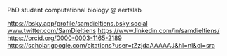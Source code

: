 PhD student computational biology @ aertslab

https://bsky.app/profile/samdieltiens.bsky.social
www.twitter.com/SamDieltiens
https://www.linkedin.com/in/samdieltiens/
https://orcid.org/0000-0003-1165-2189
https://scholar.google.com/citations?user=tZzjdaAAAAAJ&hl=nl&oi=sra

<!--
**SamDieltiens/SamDieltiens** is a ✨ _special_ ✨ repository because its `README.md` (this file) appears on your GitHub profile.



